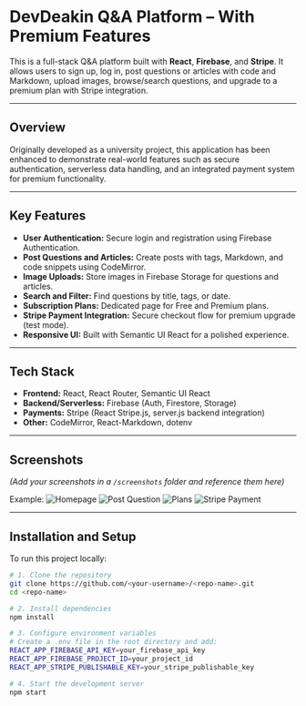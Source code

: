 # DevDeakin Q&A Platform – With Premium Features

This is a full-stack Q&A platform built with **React**, **Firebase**, and **Stripe**. It allows users to sign up, log in, post questions or articles with code and Markdown, upload images, browse/search questions, and upgrade to a premium plan with Stripe integration.

---

## Overview
Originally developed as a university project, this application has been enhanced to demonstrate real-world features such as secure authentication, serverless data handling, and an integrated payment system for premium functionality.

---

## Key Features
- **User Authentication:** Secure login and registration using Firebase Authentication.
- **Post Questions and Articles:** Create posts with tags, Markdown, and code snippets using CodeMirror.
- **Image Uploads:** Store images in Firebase Storage for questions and articles.
- **Search and Filter:** Find questions by title, tags, or date.
- **Subscription Plans:** Dedicated page for Free and Premium plans.
- **Stripe Payment Integration:** Secure checkout flow for premium upgrade (test mode).
- **Responsive UI:** Built with Semantic UI React for a polished experience.

---

## Tech Stack
- **Frontend:** React, React Router, Semantic UI React
- **Backend/Serverless:** Firebase (Auth, Firestore, Storage)
- **Payments:** Stripe (React Stripe.js, server.js backend integration)
- **Other:** CodeMirror, React-Markdown, dotenv

---

## Screenshots
*(Add your screenshots in a `/screenshots` folder and reference them here)*

Example:
![Homepage](screenshots/home.png)
![Post Question](screenshots/post.png)
![Plans](screenshots/plans.png)
![Stripe Payment](screenshots/payment.png)

---

## Installation and Setup
To run this project locally:

```bash
# 1. Clone the repository
git clone https://github.com/<your-username>/<repo-name>.git
cd <repo-name>

# 2. Install dependencies
npm install

# 3. Configure environment variables
# Create a .env file in the root directory and add:
REACT_APP_FIREBASE_API_KEY=your_firebase_api_key
REACT_APP_FIREBASE_PROJECT_ID=your_project_id
REACT_APP_STRIPE_PUBLISHABLE_KEY=your_stripe_publishable_key

# 4. Start the development server
npm start
